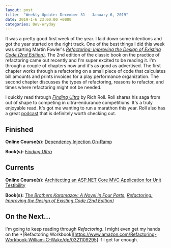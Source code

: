 ```yaml
---
layout: post
title:  "Weekly Update: December 31 - January 6, 2019"
date: 2019-1-6 23:00:00 +0000
categories: Dev-eryday
---
```


It was a pretty good first week of the year. I laid down some intentions and got the year started on the right track. One of the best things I did this week was starting Martin Fowler's *[Refactoring: Improving the Design of Existing Code (2nd Edition)][rf2]*. The 2nd edition of the classic book on the practice of refactoring came out recently and I'm super excited to be reading it. I'm through a couple of chapters now and it's as good as advertised. The first chapter works through a refactoring on a small piece of code that calculates bill amounts and prints invoices for a play performance organization. The second chapter discusses the types of refactoring, reasons to refactor, and times where refactoring might not be needed.

I quickly read through *[Finding Ultra][fu]* by Rich Roll. Roll shares his saga from out of shape to competing in ultra-endurance competitions. It's a truly enjoyable read. It's got me wanting to run a marathon this year. Roll also has a great [podcast][rrp] that is definitely worth checking out.

## Finished

**Online Course(s):** [Dependency Injection On-Ramp][dior]

**Book(s):** *[Finding Ultra][fu]*

## Currents

**Online Course(s):** [Architecting an ASP.NET Core MVC Application for Unit Testibility][mvct]

**Book(s):** *[The Brothers Karamazov: A Novel in Four Parts][brk]*, *[Refactoring: Improving the Design of Existing Code (2nd Edition)][rf2]*

## On the Next...

I'm going to keep reading through *Refactoring*. I might even get my hands on the  *[Refactoring Workbook][https://www.amazon.com/Refactoring-Workbook-William-C-Wake/dp/0321109295] if I get far enough.

[rrp]: https://www.richroll.com/category/podcast/
[aoc]: https://adventofcode.com/
[aocr]: https://github.com/jpniederer/AdventOfCode2018
[sra]: https://app.pluralsight.com/library/courses/react-auth0-authentication-security/table-of-contents
[jod]: https://www.amazon.com/Joy-Demand-Discovering-Happiness-Within-ebook/dp/B0166JFH3I/
[tp]: https://www.amazon.com/Turning-Pro-Inner-Power-Create/dp/1936891034/
[dw]: https://www.amazon.com/Do-Work-Steven-Pressfield-ebook/dp/B00NK0MJBK/
[njs]: https://nextjs.org/
[gql]: https://graphql.org/
[ap]: https://www.apollographql.com/
[pri]: https://www.prisma.io/
[ar]: https://advancedreact.com/
[play]: https://github.com/jpniederer/NETCorePlayground
[di]: https://www.amazon.com/Design-Programmer-Architect-Pragmatic-Programmers/dp/1680502093/
[re]: https://www.udemy.com/react-the-complete-guide-incl-redux/
[src]: https://chatappwithsignalr.azurewebsites.net/index.html
[oau]: https://app.pluralsight.com/library/courses/oauth-2-getting-started/table-of-contents
[tib]: https://www.amazon.com/Thinking-Bets-Making-Smarter-Decisions-ebook/dp/B074DG9LQF/
[lgs]: https://app.pluralsight.com/library/courses/less-getting-started/table-of-contents
[gf]: https://app.pluralsight.com/library/courses/github-fundamentals/table-of-contents
[tfs]: https://www.amazon.com/Thinking-Fast-Slow-Daniel-Kahneman-ebook/dp/B00555X8OA/
[tw]: https://tailwindcss.com/
[hn]: https://news.ycombinator.com/item?id=18084013
[mlc]: http://course.fast.ai/ml.html
[ghf]: https://app.pluralsight.com/library/courses/github-fundamentals/table-of-contents
[spr]: https://www.amazon.com/Sprint-Solve-Problems-Test-Ideas-ebook/dp/B010MH1DAQ/
[vid]: https://www.youtube.com/watch?v=mMWzVyIhDTk
[gfg]: https://www.geeksforgeeks.org/
[cqrs]: https://app.pluralsight.com/library/courses/cqrs-in-practice/table-of-contents
[ror]: https://rubyonrails.org/
[gr]: https://basecamp.com/books/getting-real
[ef]: https://docs.microsoft.com/en-us/ef/core/
[saa]: https://app.pluralsight.com/library/courses/openid-and-oauth2-securing-angular-apps/table-of-contents
[acc]: https://www.amazon.com/Accelerate-Software-Performing-Technology-Organizations-ebook/dp/B07B9F83WM/
[mvc]: https://app.pluralsight.com/library/courses/aspdotnet-core-mvc-enterprise-application/table-of-contents
[efc]: https://www.amazon.com/Entity-Framework-Core-Action-Smith/dp/161729456X/
[mfa]: https://app.pluralsight.com/library/courses/micro-frontends-architecture/table-of-contents
[spw]: https://www.amazon.com/Simple-Path-Wealth-financial-independence-ebook/dp/B01H97OQY2/
[chm]: https://www.amazon.com/Cant-Hurt-Me-Master-Your-ebook/dp/B07H453KGH/
[rp]: https://app.pluralsight.com/library/courses/razor-pages-aspdotnet-core-getting-started/table-of-contents
[inter]: https://app.pluralsight.com/library/courses/using-csharp-interfaces/table-of-contents
[twen]: https://www.amazon.com/What-Wish-Knew-When-Was-ebook/dp/B0028MVGZQ/
[dior]: https://app.pluralsight.com/library/courses/dependency-injection-on-ramp/table-of-contents
[brk]: https://www.amazon.com/Brothers-Karamazov-Novel-Parts-Epilogue-ebook/dp/B004ZM10OE/
[fu]: https://www.amazon.com/Finding-Ultra-Revised-Updated-Discovering-ebook/dp/B006LSZ82U/
[mvct]: https://app.pluralsight.com/library/courses/architecting-aspnet-core-mvc-unit-testability/table-of-contents
[rf2]: https://www.amazon.com/Refactoring-Improving-Existing-Addison-Wesley-Signature/dp/0134757599/
